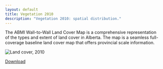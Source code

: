 ```yaml
---
layout: default
title: Vegetation 2010
description: "Vegetation 2010: spatial distribution."
---
```


The ABMI Wall-to-Wall Land Cover Map is a comprehensive representation of the types and extent of land cover in Alberta. The map is a seamless full-coverage baseline land cover map that offers provincial scale information.

<div class="row">

  <div class="col-6 col-sm-6 col-lg-6">
  <p><img src="{{ site.contents }}/geospatial/vegetation/ABMIw2wLCV2010v10_LD_LARGE.jpg" class="img-responsive" alt="Land cover, 2010"/></p>
  </div>

<span class="pull-right">
<a href="http://abmi.ca/home/data/gis-data/land-cover-inventory.html?scroll=true" class="btn btn-primary" target="_blank">Download <i class="fa fa-external-link-square"></i></a>
</span>

</div>

